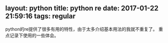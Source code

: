 layout: python
title: python re
date: 2017-01-22 21:59:16
tags: regular
---
python的re提供了很多有用的特性，由于太多介绍基本用法的我就不重复了。
重点记录下使用的一些体会。

